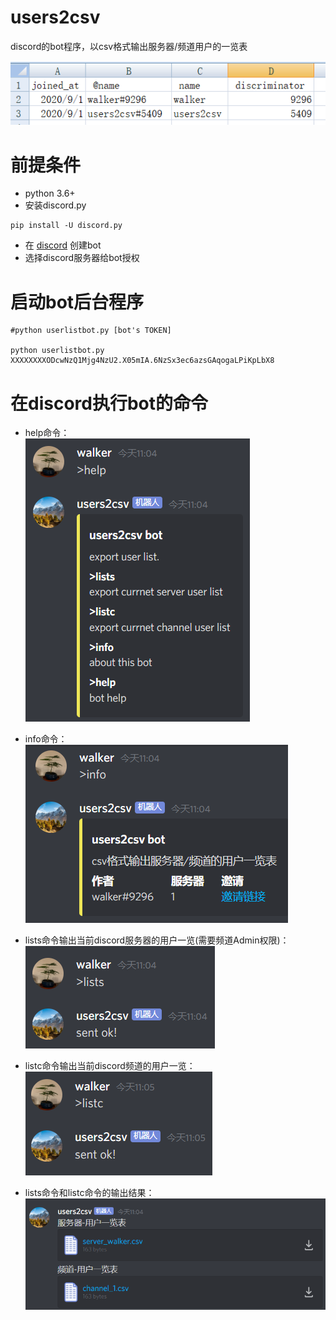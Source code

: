 # users2csv
discord的bot程序，以csv格式输出服务器/频道用户的一览表 <br>

![](https://github.com/walker9296/users2csv/blob/master/img/csv.png?raw=true) <br>

# 前提条件
- python 3.6+
- 安装discord.py
```
pip install -U discord.py
```
- 在 [discord](https://discord.com/developers/applications/) 创建bot
- 选择discord服务器给bot授权

# 启动bot后台程序
```
#python userlistbot.py [bot's TOKEN]

python userlistbot.py XXXXXXXXODcwNzQ1Mjg4NzU2.X05mIA.6NzSx3ec6azsGAqogaLPiKpLbX8
```

# 在discord执行bot的命令

- help命令： <br>
![](https://github.com/walker9296/users2csv/blob/master/img/help.png?raw=true "help命令") <br>

- info命令： <br>
![](https://github.com/walker9296/users2csv/blob/master/img/info.png?raw=true "info命令") <br>

- lists命令输出当前discord服务器的用户一览(需要频道Admin权限)： <br>
![](https://github.com/walker9296/users2csv/blob/master/img/lists.png?raw=true "lists命令(需要频道Admin权限)") <br>

- listc命令输出当前discord频道的用户一览： <br>
![](https://github.com/walker9296/users2csv/blob/master/img/listc.png?raw=true "listc命令") <br>

- lists命令和listc命令的输出结果： <br>
![](https://github.com/walker9296/users2csv/blob/master/img/result.png?raw=true) <br>
